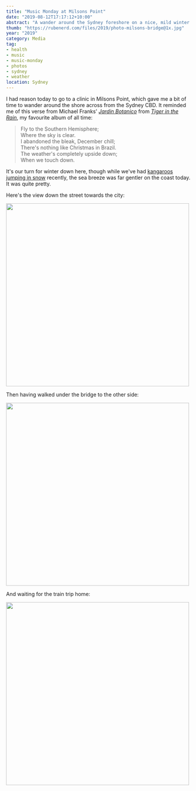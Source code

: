 ```yaml
---
title: "Music Monday at Milsons Point"
date: "2019-08-12T17:17:12+10:00"
abstract: "A wander around the Sydney foreshore on a nice, mild winter’s day."
thumb: "https://rubenerd.com/files/2019/photo-milsons-bridge@1x.jpg"
year: "2019"
category: Media
tag:
- health
- music
- music-monday
- photos
- sydney
- weather
location: Sydney
---
```

I had reason today to go to a clinic in Milsons Point, which gave me a bit of time to wander around the shore across from the Sydney CBD. It reminded me of this verse from Michael Franks' *[Jardin Botanico](https://www.youtube.com/watch?v=o_JLh9UElEM)* from *[Tiger in the Rain](https://en.wikipedia.org/wiki/Tiger_in_the_Rain)*, my favourite album of all time:

> Fly to the Southern Hemisphere;   
> Where the sky is clear.   
> I abandoned the bleak, December chill;   
> There's nothing like Christmas in Brazil.   
> The weather's completely upside down;   
> When we touch down.

It's our turn for winter down here, though while we've had [kangaroos jumping in snow](https://twitter.com/stephengrenfel1/status/1160605617838366721) recently, the sea breeze was far gentler on the coast today. It was quite pretty.

Here's the view down the street towards the city:

<p><img src="https://rubenerd.com/files/2019/photo-milsons-bridge@1x.jpg" srcset="https://rubenerd.com/files/2019/photo-milsons-bridge@1x.jpg 1x, https://rubenerd.com/files/2019/photo-milsons-bridge@2x.jpg 2x" alt="" style="width:500px" /></p>

Then having walked under the bridge to the other side:

<p><img src="https://rubenerd.com/files/2019/photo-milsons-harbour@1x.jpg" srcset="https://rubenerd.com/files/2019/photo-milsons-harbour@1x.jpg 1x, https://rubenerd.com/files/2019/photo-milsons-harbour@2x.jpg 2x" alt="" style="width:500px" /></p>

And waiting for the train trip home:

<p><img src="https://rubenerd.com/files/2019/photo-milsons-station@1x.jpg" srcset="https://rubenerd.com/files/2019/photo-milsons-station@1x.jpg 1x, https://rubenerd.com/files/2019/photo-milsons-station@2x.jpg 2x" alt="" style="width:500px" /></p>

